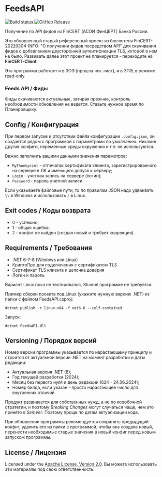 # FeedsAPI

[![Build status](https://ci.appveyor.com/api/projects/status/hpsbfj3qds34i4yb?svg=true)](https://ci.appveyor.com/project/diev/fincert-client)
[![GitHub Release](https://img.shields.io/github/release/diev/FinCERT-Client.svg)](https://github.com/diev/FinCERT-Client/releases/latest)

Получение по API фидов из FinCERT (АСОИ ФинЦЕРТ) Банка России.

Это обновленный старый референсный проект из бюллетеня
FinCERT-20220304-INFO: "О получении фидов посредством API" для скачивания
фидов с добавлением двусторонней аутентификации TLS, которой в нем не было.
Развивать далее этот проект не планируется -
переходите на **FinCERT-Client**.

Эта программа работает и в ЗОЭ (прошла чек-лист), и в ЗПЭ, в режиме
read-only.

### Feeds API / Фиды

Фиды скачиваются актуальные, затирая прежние, контроль необходимости
обновления не ведется. Ставьте нужное время по Планировщику.

## Config / Конфигурация

При первом запуске и отсутствии файла конфигурации `.config.json`, он
создается рядом с программой с параметрами по умолчанию.
Никакие другие конфиги, переменные среды окружения и т.п. не используются.

Важно заполнить вашими данными значения параметров:

* `MyThumbprint` - отпечаток сертификата клиента, зарегистрированного на
сервере в ЛК и имеющего допуск к серверу;
* `Login` - учетная запись на сервере (логин);
* `Password` - пароль учетной записи.

Если указываете файловые пути, то по правилам JSON надо удваивать `\\`
в Windows и использовать `/` в Linux.

## Exit codes / Коды возврата

* 0 - успешно;
* 1 - общая ошибка;
* 2 - конфиг не найден (создан новый и требует коррекции).

## Requirements / Требования

* .NET 6-7-8 (Windows или Linux)
* КриптоПро для подключения с сертификатом TLS
* Сертификат TLS клиента и цепочка доверия
* Логин и пароль

Вариант Linux пока не тестировался, Stunnel программе не требуется.

Пример сборки проекта под Linux (укажите нужную версию .NET) из папки
с файлом FeedsAPI.csproj:

    dotnet publish -r linux-x64 -f net6.0 --self-contained

Запуск:

    dotnet FeedsAPI.dll

## Versioning / Порядок версий

Номер версии программы указывается по нарастающему принципу и строится
от актуальной версии .NET на момент разработки и даты редакции:

* Актуальная версия .NET (8);
* Год текущей разработки (2024);
* Месяц без первого нуля и день редакции (624 - 24.06.2024);
* Номер билда, если указан - просто нарастающее число для внутренних отличий.

Продукт развивается для собственных нужд, а не по коробочной
стратегии, и поэтому *Breaking Changes* могут случаться чаще,
чем это принято в *SemVer*. Поэтому проще по датам актуализации кода.

При обновлении программы рекомендуется сохранить предыдущий конфиг,
удалить его из папки с программой, чтобы она создала новый, перенести
необходимые старые значения в новый конфиг перед новым запуском
программы.

## License / Лицензия

Licensed under the [Apache License, Version 2.0](LICENSE).
Вы можете использовать эти материалы под свою ответственность.

